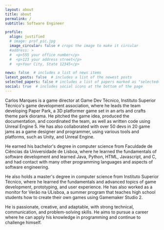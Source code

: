 ```yaml
---
layout: about
title: about
permalink: /
subtitle: Software Engineer

profile:
  align: justified
  # image: prof_pic.jpg
  image_circular: false # crops the image to make it circular
  #address: >
  #  <p>555 your office number</p>
  #  <p>123 your address street</p>
  #  <p>Your City, State 12345</p>

news: false  # includes a list of news items
latest_posts: false  # includes a list of the newest posts
selected_papers: false # includes a list of papers marked as "selected={true}"
social: true  # includes social icons at the bottom of the page
---
```


Carlos Marques is a game director at Game Dev Técnico, Instituto Superior Técnico's game development association, where he leads the team developing Paper Park, a 3D platformer game set in an arts and crafts theme park diorama. He pitched the game idea, produced the documentation, and coordinated the team, as well as written code using Unreal Engine 5. He has also collaborated with over 50 devs in 20 game jams as a game designer and programmer, using various tools and platforms, such as Unity, and Unreal Engine.

He earned his bachelor's degree in computer science from Faculdade de Ciências da Universidade de Lisboa, where he learned the fundamentals of software development and learned Java, Python, HTML, Javascript, and C, and had contact with many other programming languages and aspects of software engineering.

He also holds a master's degree in computer science from Instituto Superior Técnico, where he learned the fundamentals and advanced topics of game development, prototyping, and user experience. He has also worked as a monitor for Verão na ULisboa, a summer program that teaches high school students how to create their own games using Gamemaker Studio 2. 

He is passionate, creative, and adaptable, with strong technical, communication, and problem-solving skills. He aims to pursue a career where he can apply his knowledge in programming and continue to challenge himself.
